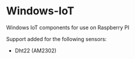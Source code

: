 # Windows-IoT
Windows IoT components for use on Raspberry PI 

Support added for the following sensors:
- Dht22 (AM2302)

